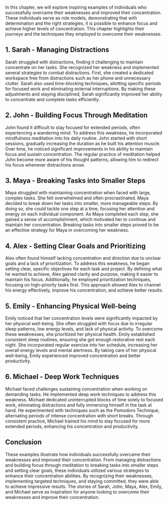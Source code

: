 
In this chapter, we will explore inspiring examples of individuals who successfully overcame their weaknesses and improved their concentration. These individuals serve as role models, demonstrating that with determination and the right strategies, it is possible to enhance focus and achieve higher levels of concentration. This chapter highlights their journeys and the techniques they employed to overcome their weaknesses.

**1. Sarah - Managing Distractions**
------------------------------------

Sarah struggled with distractions, finding it challenging to maintain concentrate on her tasks. She recognized her weakness and implemented several strategies to combat distractions. First, she created a dedicated workspace free from distractions such as her phone and unnecessary clutter. Sarah also used time-blocking techniques, allotting specific periods for focused work and eliminating external interruptions. By making these adjustments and staying disciplined, Sarah significantly improved her ability to concentrate and complete tasks efficiently.

**2. John - Building Focus Through Meditation**
-----------------------------------------------

John found it difficult to stay focused for extended periods, often experiencing a wandering mind. To address this weakness, he incorporated mindfulness meditation into his daily routine. John started with short sessions, gradually increasing the duration as he built his attention muscle. Over time, he noticed significant improvements in his ability to maintain focus and sustain concentration. The regular practice of meditation helped John become more aware of his thought patterns, allowing him to redirect his focus whenever distractions arose.

**3. Maya - Breaking Tasks into Smaller Steps**
-----------------------------------------------

Maya struggled with maintaining concentration when faced with large, complex tasks. She felt overwhelmed and often procrastinated. Maya decided to break down her tasks into smaller, more manageable steps. By doing so, she could tackle one step at a time, focusing her attention and energy on each individual component. As Maya completed each step, she gained a sense of accomplishment, which motivated her to continue and maintain her concentration. Breaking tasks into smaller steps proved to be an effective strategy for Maya in overcoming her weakness.

**4. Alex - Setting Clear Goals and Prioritizing**
--------------------------------------------------

Alex often found himself lacking concentration and direction due to unclear goals and a lack of prioritization. To address this weakness, he began setting clear, specific objectives for each task and project. By defining what he wanted to achieve, Alex gained clarity and purpose, making it easier to maintain his focus. Additionally, he employed prioritization techniques, focusing on high-priority tasks first. This approach allowed Alex to channel his energy effectively, improve his concentration, and achieve better results.

**5. Emily - Enhancing Physical Well-being**
--------------------------------------------

Emily noticed that her concentration levels were significantly impacted by her physical well-being. She often struggled with focus due to irregular sleep patterns, low energy levels, and lack of physical activity. To overcome these weaknesses, she prioritized her physical health. Emily established consistent sleep routines, ensuring she got enough restorative rest each night. She incorporated regular exercise into her schedule, increasing her overall energy levels and mental alertness. By taking care of her physical well-being, Emily experienced improved concentration and better productivity.

**6. Michael - Deep Work Techniques**
-------------------------------------

Michael faced challenges sustaining concentration when working on demanding tasks. He implemented deep work techniques to address this weakness. Michael dedicated uninterrupted blocks of time solely to focused work, eliminating distractions and fully immersing himself in the task at hand. He experimented with techniques such as the Pomodoro Technique, alternating periods of intense concentration with short breaks. Through consistent practice, Michael trained his mind to stay focused for more extended periods, enhancing his concentration and productivity.

Conclusion
----------

These examples illustrate how individuals successfully overcame their weaknesses and improved their concentration. From managing distractions and building focus through meditation to breaking tasks into smaller steps and setting clear goals, these individuals utilized various strategies to enhance their concentration abilities. By recognizing their weaknesses, implementing targeted techniques, and staying committed, they were able to achieve impressive results. The stories of Sarah, John, Maya, Alex, Emily, and Michael serve as inspiration for anyone looking to overcome their weaknesses and improve their concentration.

